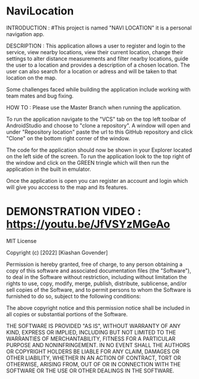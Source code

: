 # NaviLocation

INTRODUCTION : 
#This project is named "NAVI LOCATION" it is a personal navigation app.

DESCRIPTION :
This application allows a user to register and login to the service, view nearby locations, view their current location, 
change their settings to alter distance measurements and filter nearby locations, guide the user to a location and provides 
a description of a chosen location. The user can also search for a location or adress and will be taken to that location on
the map.

Some challenges faced while building the application include working with team mates and bug fixing.

HOW TO : 
Please use the Master Branch when running the application.

To run the application navigate to the "VCS" tab on the top left toolbar of AndroidStudio and choose 
to "clone a repository". A window will open and under "Repository location" paste the url to this GitHub repository
and click "Clone" on the bottom right corner of the window. 

The code for the application should now be shown in your Explorer located on the left side of the screen.
To run the application look to the top right of the window and click on the GREEN tringle which will then 
run the application in the built in emulator.

Once the application is open you can register an account and login which will give you acccess to the map and its features.

# DEMONSTRATION VIDEO : https://youtu.be/JfVSYzMGeAo

MIT License

Copyright (c) [2022] [Kiashan Govender]

Permission is hereby granted, free of charge, to any person obtaining a copy
of this software and associated documentation files (the "Software"), to deal
in the Software without restriction, including without limitation the rights
to use, copy, modify, merge, publish, distribute, sublicense, and/or sell
copies of the Software, and to permit persons to whom the Software is
furnished to do so, subject to the following conditions:

The above copyright notice and this permission notice shall be included in all
copies or substantial portions of the Software.

THE SOFTWARE IS PROVIDED "AS IS", WITHOUT WARRANTY OF ANY KIND, EXPRESS OR
IMPLIED, INCLUDING BUT NOT LIMITED TO THE WARRANTIES OF MERCHANTABILITY,
FITNESS FOR A PARTICULAR PURPOSE AND NONINFRINGEMENT. IN NO EVENT SHALL THE
AUTHORS OR COPYRIGHT HOLDERS BE LIABLE FOR ANY CLAIM, DAMAGES OR OTHER
LIABILITY, WHETHER IN AN ACTION OF CONTRACT, TORT OR OTHERWISE, ARISING FROM,
OUT OF OR IN CONNECTION WITH THE SOFTWARE OR THE USE OR OTHER DEALINGS IN THE
SOFTWARE.
